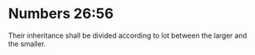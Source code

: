 # Numbers 26:56

Their inheritance shall be divided according to lot between the larger and the smaller.
